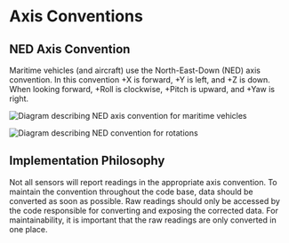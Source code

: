 # Axis Conventions #

## NED Axis Convention ##

Maritime vehicles (and aircraft) use the North-East-Down (NED) axis convention. In this convention +X is forward, +Y is left, and +Z is down. When looking forward, +Roll is clockwise, +Pitch is upward, and +Yaw is right.

![Diagram describing NED axis convention for maritime vehicles](https://upload.wikimedia.org/wikipedia/commons/8/83/RPY_angles_of_ships.png)

![Diagram describing NED convention for rotations](https://upload.wikimedia.org/wikipedia/commons/c/c1/Yaw_Axis_Corrected.svg)

## Implementation Philosophy ##

Not all sensors will report readings in the appropriate axis convention. To maintain the convention throughout the code base, data should be converted as soon as possible. Raw readings should only be accessed by the code responsible for converting and exposing the corrected data. For maintainability, it is important that the raw readings are only converted in one place.
